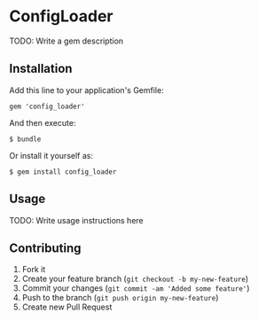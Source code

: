 # ConfigLoader

TODO: Write a gem description

## Installation

Add this line to your application's Gemfile:

    gem 'config_loader'

And then execute:

    $ bundle

Or install it yourself as:

    $ gem install config_loader

## Usage

TODO: Write usage instructions here

## Contributing

1. Fork it
2. Create your feature branch (`git checkout -b my-new-feature`)
3. Commit your changes (`git commit -am 'Added some feature'`)
4. Push to the branch (`git push origin my-new-feature`)
5. Create new Pull Request
